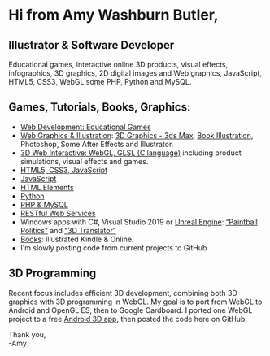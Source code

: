 <h1>Hi from Amy Washburn Butler,</h1> 
<h2>lllustrator &amp; Software Developer</h2>
<p>
Educational games, interactive online 3D products, visual effects, infographics, 3D graphics, 2D digital images and Web graphics, 
JavaScript, HTML5, CSS3, WebGL some PHP, Python and MySQL.
</p>
<h2>Games, Tutorials, Books, Graphics:</h2>
<ul>
  <li><a href="https://7Thunders.biz" title="Web Development: Educational Games">Web Development: Educational Games</a></li>
  <li><a href="https://art.7Thunders.biz" title="Web Graphics &amp; Illustration">Web Graphics &amp; Illustration</a>: 
    <a href="https://art.7thunders.biz/graphics/3d-graphics.php" title="3D Graphics">3D Graphics - 3ds Max</a>, 
    <a href="https://art.7thunders.biz/books.php" title="Book Illustration">Book Illustration</a>,
    Photoshop, Some After Effects and Illustrator.
  </li>
  <li><a href="https://code.7thunders.biz/3d/models.php" title="3D Web Interactive">3D Web Interactive: WebGL, GLSL (C language)</a> including
    product simulations, visual effects and games.
  </li>
  <li><a href="https://code.7thunders.biz/h5/topics.php" title="HTML5, CSS3, JavaScript">HTML5, CSS3, JavaScript</a></li>
  <li><a href="https://code.7thunders.biz/h5/js/javascript7.php" title="JavaScript">JavaScript</a></li>
  <li><a href="https://code.7thunders.biz/h5/elements/e.php" title="HTML Elements">HTML Elements</a></li>
  
  <li><a href="https://python.7Thunders.biz" title="Python Development">Python</a></li>
  <li><a href="https://code.7thunders.biz/ph/topics-php.php" title="PHP &amp; MySQL">PHP &amp; MySQL</a></li>  

  <li><a href="https://code.7thunders.biz/ph/post.php" title="RESTful Post:Overview">RESTful Web Services</a></li> 
  <li>Windows apps with C#, Visual Studio 2019 or 
    <a href="https://code.7thunders.biz/ue4/blueprints.php" title="Unreal Engine Blueprints">Unreal Engine</a>: 
    <a href="https://www.microsoft.com/en-us/p/paintball-politics/9p5htpqqdj49" title="Paintball Politics"><q>Paintball Politics</q></a> and 
    <a href="https://www.microsoft.com/en-us/p/3d-translator/9n440kv2zvtb#activetab=pivot:overviewtab" title="3D Translator"><q>3D Translator</q></a></li>
  <li><a href="https://7thunders.biz/books.php" title="Books: Kindle &amp; Online">Books</a>: Illustrated Kindle &amp; Online.</li>  
  <li>I'm slowly posting code from current projects to GitHub</li>
</ul>

<h2>3D Programming</h2>
<p>
Recent focus includes efficient 3D development, combining both 3D graphics with 3D programming in WebGL. 
My goal is to port from WebGL to Android and OpenGL ES, then to Google Cardboard.
I ported one WebGL project to a free
<a href="https://7thunders.biz/apps/3d-views-info.php" title="Free Android 3D App">Android 3D app</a>, then posted the code here on GitHub. 
</p>

Thank you,<br/>
-Amy

<!---
STSButler/STSButler is a ✨ special ✨ repository because its `README.md` (this file) appears on your GitHub profile.
You can click the Preview link to take a look at your changes.
--->
